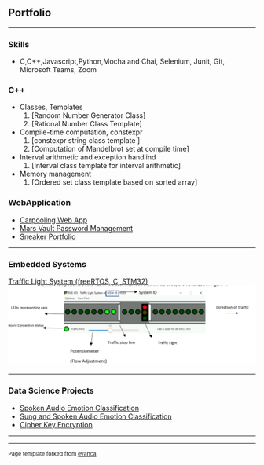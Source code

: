 ## Portfolio

---
### Skills
  - C,C++,Javascript,Python,Mocha and Chai, Selenium, Junit, Git, Microsoft Teams, Zoom


### C++ 
  - Classes, Templates 
    1. [Random Number Generator Class] 
    2. [Rational Number Class Template] 
  - Compile-time computation, constexpr 
    1. [constexpr string class template ] 
    2. [Computation of Mandelbrot set at compile time] 
  - Interval arithmetic and exception handlind 
    1. [Interval class template for interval arithmetic]
  - Memory management 
    1. [Ordered set class template based on sorted array]  

### WebApplication

- [Carpooling Web App](https://carpoolcanada.herokuapp.com/)
- [Mars Vault Password Management](http://example.com/)
- [Sneaker Portfolio](http://example.com/)

---


### Embedded Systems

[Traffic Light System (freeRTOS, C, STM32)](/sample_page)
<img src="images/traffic_light_interface.png?raw=true"/>

---


### Data Science Projects

- [Spoken Audio Emotion Classification](http://example.com/)
- [Sung and Spoken Audio Emotion Classification](/spokenandsung_audio_classification)
- [Cipher Key Encryption](http://example.com/)


---






---
<p style="font-size:11px">Page template forked from <a href="https://github.com/evanca/quick-portfolio">evanca</a></p>
<!-- Remove above link if you don't want to attibute -->
